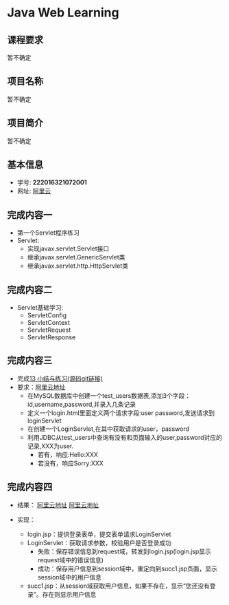 # Java Web Learning

## 课程要求
暂不确定

## 项目名称
暂不确定

## 项目简介
暂不确定

## 基本信息
- 学号: **222016321072001**
- 网址: [阿里云](http://120.79.241.229:8080/sum01/login.html)

## 完成内容一
- 第一个Servlet程序练习
- Servlet:
	+ 实现javax.servlet.Servlet接口
	+ 继承javax.servlet.GenericServlet类
	+ 继承javax.servlet.http.HttpServlet类

## 完成内容二
- Servlet基础学习:
	+ ServletConfig
	+ ServletContext    
	+ ServletRequest
	+ ServletResponse

## 完成内容三
- 完成[13 小结与练习(源码git链接)](https://github.com/Geyaling/sum01)
- 要求：[阿里云地址](http://120.79.241.229:8080/sum01/login.html)
	+ 在MySQL数据库中创建一个test_users数据表,添加3个字段：id,username,password,并录入几条记录
	+ 定义一个login.html里面定义两个请求字段:user password,发送请求到loginServlet
	+ 在创建一个LoginServlet,在其中获取请求的user，password
	+ 利用JDBC从test_users中查询有没有和页面输入的user,password对应的记录,XXX为user.
		+ 若有，响应:Hello:XXX
		+ 若没有，响应Sorry:XXX

## 完成内容四
- 结果：
        [阿里云地址](http://120.79.241.229:8080/JSP/jsp_session2/login.jsp)
	[阿里云地址](http://120.79.241.229:8080/JSP/jsp_login/index.jsp)

- 实现：
	+ login.jsp：提供登录表单，提交表单请求LoginServlet
	+ LoginServlet：获取请求参数，校验用户是否登录成功
		+ 失败：保存错误信息到request域，转发到login.jsp(login.jsp显示request域中的错误信息)
		+ 成功：保存用户信息到session域中，重定向到succ1.jsp页面，显示session域中的用户信息
	+ succ1.jsp：从session域获取用户信息，如果不存在，显示“您还没有登录”。存在则显示用户信息
